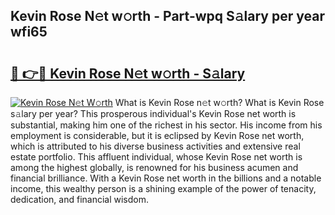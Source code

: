 ## Kevin Rose N𝚎t w𝚘rth - Part-wpq S𝚊lary per year wfi65

# <h2><a href="http://gc2rwk.nevu.top/?p=Kevin+Rose">🔗 👉🔴 Kevin Rose N𝚎t w𝚘rth - S𝚊lary</a></h2>

[![Kevin Rose N𝚎t W𝚘rth](https://i.imgur.com/Oavwk0R.jpeg)](http://gc2rwk.nevu.top/?p=Kevin+Rose)
What is Kevin Rose n𝚎t w𝚘rth? What is Kevin Rose s𝚊lary per year?
This prosperous individual's Kevin Rose net worth is substantial, making him one of the richest in his sector. His income from his employment is considerable, but it is eclipsed by Kevin Rose net worth, which is attributed to his diverse business activities and extensive real estate portfolio. This affluent individual, whose Kevin Rose net worth is among the highest globally, is renowned for his business acumen and financial brilliance. With a Kevin Rose net worth in the billions and a notable income, this wealthy person is a shining example of the power of tenacity, dedication, and financial wisdom.
